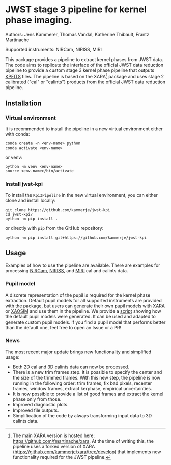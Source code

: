 # JWST stage 3 pipeline for kernel phase imaging.

Authors: Jens Kammerer, Thomas Vandal, Katherine Thibault, Frantz Martinache

Supported instruments: NIRCam, NIRISS, MIRI

This package provides a pipeline to extract kernel phases from JWST data. The code aims to replicate the interface of the official JWST data reduction pipeline to provide a custom stage 3 kernel phase pipeline that outputs [KPFITS](https://ui.adsabs.harvard.edu/abs/2022arXiv221017528K/abstract) files. The pipeline is based on the XARA[^1] package and uses stage 2 calibrated ("cal" or "calints") products from the official JWST data reduction pipeline. 

## Installation

### Virtual environment

It is recommended to install the pipeline in a new virtual environment either with conda:

```
conda create -n <env-name> python
conda activate <env-name>
```

or venv:

```
python -m venv <env-name>
source <env-name>/bin/activate
```

### Install jwst-kpi

To install the `Kpi3Pipeline` in the new virtual environment, you can either clone and install locally:

```
git clone https://github.com/kammerje/jwst-kpi
cd jwst-kpi/
python -m pip install .
```

or directly with `pip` from the GitHub repository:

```
python -m pip install git+https://github.com/kammerje/jwst-kpi
```

## Usage

Examples of how to use the pipeline are
available. There are examples for processing [NIRCam](examples/test_kpi_nircam.py), [NIRISS](examples/test_kpi_niriss.py), and [MIRI](examples/test_kpi_miri.py) cal and calints data.

### Pupil model

A discrete representation of the pupil is required for the kernel phase extraction. Default
pupil models for all supported instruments are provided with the
package, but users can generate their own pupil models with [XARA](https://github.com/fmartinache/xara) or [XAOSIM](https://github.com/fmartinache/xaosim) and use them in
the pipeline. We provide a [script](examples/generate_pupil_model.py) showing
how the default pupil models were generated. It can be used and adapted to generate custom pupil
models. If you find a pupil model that performs better than the default one,
feel free to open an Issue or a PR!

### News

The most recent major update brings new functionality and simplified usage:
* Both 2D cal and 3D calints data can now be processed.
* There is a new trim frames step. It is possible to specify the center and the size of the trimmed frames. With this new step, the pipeline is now running in the following order: trim frames, fix bad pixels, recenter frames, window frames, extract kerphase, empirical uncertainties.
* It is now possible to provide a list of good frames and extract the kernel phase only from those.
* Improved diagnostic plots.
* Improved file outputs.
* Simplification of the code by always transforming input data to 3D calints data.

[^1]: The main XARA version is hosted here: https://github.com/fmartinache/xara. At the time of writing this, the pipeline uses a forked version of XARA (https://github.com/kammerje/xara/tree/develop) that implements new functionality required for the JWST pipeline.